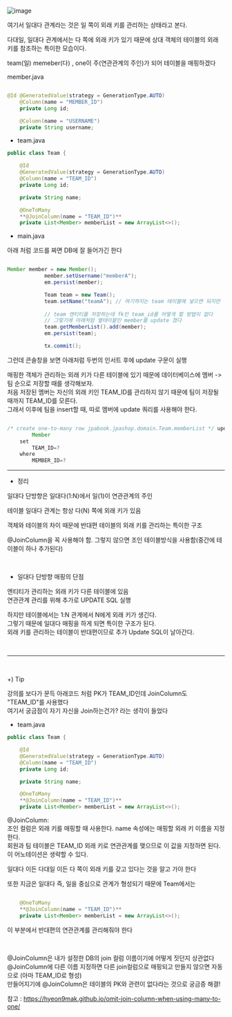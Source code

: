 ![image](https://user-images.githubusercontent.com/78454649/152972708-104e25d7-9bd8-433d-80b5-67814816d861.png)

여기서 일대다 관계라는 것은 일 쪽이 외래 키를 관리하는 상태라고 본다.

다대일, 일대다 관계에서는 다 쪽에 외래 키가 있기 때문에 상대 객체의 테이블의 외래 키를 참조하는 특이한 모습이다.

team(일) memeber(다) , one이 주(연관관계의 주인)가 되어 테이블을 매핑하겠다

member.java

```java

@Id @GeneratedValue(strategy = GenerationType.AUTO)
    @Column(name = "MEMBER_ID")
    private Long id;

    @Column(name = "USERNAME")
    private String username;

```

* team.java

```java
public class Team {

    @Id
    @GeneratedValue(strategy = GenerationType.AUTO)
    @Column(name = "TEAM_ID")
    private Long id;

    private String name;

    @OneToMany
    **@JoinColumn(name = "TEAM_ID")**
    private List<Member> memberList = new ArrayList<>();

```

* main.java

아래 처럼 코드를 짜면 DB에 잘 들어가긴 한다

```java

Member member = new Member();
            member.setUsername("memberA");
            em.persist(member);

            Team team = new Team();
            team.setName("teamA"); // 여기까지는 team 테이블에 넣으면 되지만 
            
            // team 엔티티를 저장하는데 fk인 team_id를 어떻게 할 방법이 없다
            // 그렇기에 아래처럼 옆테이블인 member를 update 쳤다
            team.getMemberList().add(member); 
            em.persist(team);

            tx.commit();
```

그런데 콘솔창을 보면 아래처럼 두번의 인서트 후에 update 구문이 실행

매핑한 객체가 관리하는 외래 키가 다른 테이블에 있기 때문에 데이터베이스에 멤버 -> 팀 순으로 저장할 때를 생각해보자. <br/>
처음 저장된 멤버는 자신의 외래 키인 TEAM_ID를 관리하지 않기 때문에 팀이 저장될 때까지 TEAM_ID를 모른다. <br/>
그래서 이후에 팀을 insert할 때, 따로 멤버에 update 쿼리를 사용해야 한다. <br/>

```java

/* create one-to-many row jpabook.jpashop.domain.Team.memberList */ update
        Member 
    set
        TEAM_ID=? 
    where
        MEMBER_ID=?

```
--- 

* 정리

일대다 단방향은 일대다(1:N)에서 일(1)이 연관관계의 주인

테이블 일대다 관계는 항상 다(N) 쪽에 외래 키가 있음

객체와 테이블의 차이 때문에 반대편 테이블의 외래 키를 관리하는 특이한 구조

@JoinColumn을 꼭 사용해야 함. 그렇지 않으면 조인 테이블방식을 사용함(중간에 테이블이 하나 추가된다)

<br/>

* 일대다 단방향 매핑의 단점

엔티티가 관리하는 외래 키가 다른 테이블에 있음 <br/>
연관관계 관리를 위해 추가로 UPDATE SQL 실행 <br/>

하지만 테이블에서는 1:N 관계에서 N에게 외래 키가 생긴다. <br/>
그렇기 때문에 일대다 매핑을 하게 되면 특이한 구조가 된다. <br/>
외래 키를 관리하는 테이블이 반대편이므로 추가 Update SQL이 날아간다.


<br/>

---

<br/>

+) Tip

강의를 보다가 문득 아래코드 처럼 PK가 TEAM_ID인데 JoinColumn도 "TEAM_ID"를 사용했다 <br/>
여기서 궁금점이 자기 자신을 Join하는건가? 라는 생각이 들었다


* team.java

```java
public class Team {

    @Id
    @GeneratedValue(strategy = GenerationType.AUTO)
    @Column(name = "TEAM_ID")
    private Long id;

    private String name;

    @OneToMany
    **@JoinColumn(name = "TEAM_ID")**
    private List<Member> memberList = new ArrayList<>();

```


@JoinColumn: <br/>
조인 컬럼은 외래 키를 매핑할 때 사용한다. name 속성에는 매핑할 외래 키 이름을 지정한다. <br/>
회원과 팀 테이블은 TEAM_ID 외래 키로 연관관계를 맺으므로 이 값을 지정하면 된다. 이 어노테이션은 생략할 수 있다.


일대다 이든 다대일 이든 다 쪽이 외래 키를 갖고 있다는 것을 알고 가야 한다 

또한 지금은 일대다 즉, 일을 중심으로 관계가 형성되기 때문에 Team에서는

```java

    @OneToMany
    **@JoinColumn(name = "TEAM_ID")**
    private List<Member> memberList = new ArrayList<>();

```

이 부분에서 반대편의 연관관계를 관리해줘야 한다

<br/>

@JoinColumn은 내가 설정한 DB의 join 컬럼 이름이기에 어떻게 짓던지 상관없다 <br/>
@JoinColumn에 다른 이름 지정하면 다른 join컬럼으로 매핑되고 만들지 않으면 자동으로 (아마 TEAM_ID로 형성) <br/>
만들어지기에 @JoinColumn은 테이블의 PK와 관련이 없다라는 것으로 궁금증 해결!

참고 : https://hyeon9mak.github.io/omit-join-column-when-using-many-to-one/








